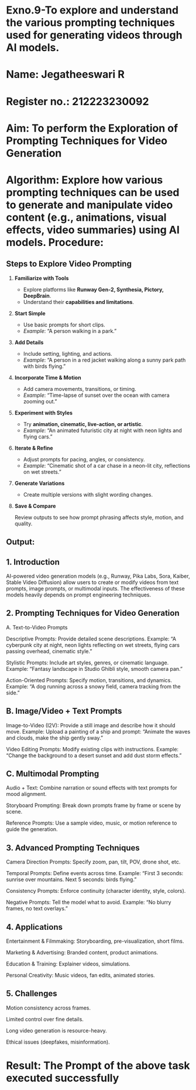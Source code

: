 # Exno.9-To explore and understand the various prompting techniques used for generating videos through AI models. 

# Name: Jegatheeswari R
# Register no.: 212223230092
# Aim: To perform the Exploration of Prompting Techniques for Video Generation

# Algorithm: Explore how various prompting techniques can be used to generate and manipulate video content (e.g., animations, visual effects, video summaries) using AI models. Procedure:

## Steps to Explore Video Prompting

1. **Familiarize with Tools**

   * Explore platforms like **Runway Gen-2, Synthesia, Pictory, DeepBrain**.
   * Understand their **capabilities and limitations**.

2. **Start Simple**

   * Use basic prompts for short clips.
   * *Example*: “A person walking in a park.”

3. **Add Details**

   * Include setting, lighting, and actions.
   * *Example*: “A person in a red jacket walking along a sunny park path with birds flying.”

4. **Incorporate Time & Motion**

   * Add camera movements, transitions, or timing.
   * *Example*: “Time-lapse of sunset over the ocean with camera zooming out.”

5. **Experiment with Styles**

   * Try **animation, cinematic, live-action, or artistic**.
   * *Example*: “An animated futuristic city at night with neon lights and flying cars.”

6. **Iterate & Refine**

   * Adjust prompts for pacing, angles, or consistency.
   * *Example*: “Cinematic shot of a car chase in a neon-lit city, reflections on wet streets.”

7. **Generate Variations**

   * Create multiple versions with slight wording changes.

8. **Save & Compare**

    Review outputs to see how prompt phrasing affects style, motion, and quality.

## Output:

## 1. Introduction

AI-powered video generation models (e.g., Runway, Pika Labs, Sora, Kaiber, Stable Video Diffusion) allow users to create or modify videos from text prompts, image prompts, or multimodal inputs. The effectiveness of these models heavily depends on prompt engineering techniques.

## 2. Prompting Techniques for Video Generation
A. Text-to-Video Prompts

Descriptive Prompts: Provide detailed scene descriptions.
Example: “A cyberpunk city at night, neon lights reflecting on wet streets, flying cars passing overhead, cinematic style.”

Stylistic Prompts: Include art styles, genres, or cinematic language.
Example: “Fantasy landscape in Studio Ghibli style, smooth camera pan.”

Action-Oriented Prompts: Specify motion, transitions, and dynamics.
Example: “A dog running across a snowy field, camera tracking from the side.”

## B. Image/Video + Text Prompts

Image-to-Video (I2V): Provide a still image and describe how it should move.
Example: Upload a painting of a ship and prompt: “Animate the waves and clouds, make the ship gently sway.”

Video Editing Prompts: Modify existing clips with instructions.
Example: “Change the background to a desert sunset and add dust storm effects.”

## C. Multimodal Prompting

Audio + Text: Combine narration or sound effects with text prompts for mood alignment.

Storyboard Prompting: Break down prompts frame by frame or scene by scene.

Reference Prompts: Use a sample video, music, or motion reference to guide the generation.

## 3. Advanced Prompting Techniques

Camera Direction Prompts: Specify zoom, pan, tilt, POV, drone shot, etc.

Temporal Prompts: Define events across time.
Example: “First 3 seconds: sunrise over mountains. Next 5 seconds: birds flying.”

Consistency Prompts: Enforce continuity (character identity, style, colors).

Negative Prompts: Tell the model what to avoid.
Example: “No blurry frames, no text overlays.”

## 4. Applications

Entertainment & Filmmaking: Storyboarding, pre-visualization, short films.

Marketing & Advertising: Branded content, product animations.

Education & Training: Explainer videos, simulations.

Personal Creativity: Music videos, fan edits, animated stories.

## 5. Challenges

Motion consistency across frames.

Limited control over fine details.

Long video generation is resource-heavy.

Ethical issues (deepfakes, misinformation).

# Result: The Prompt of the above task executed successfully





